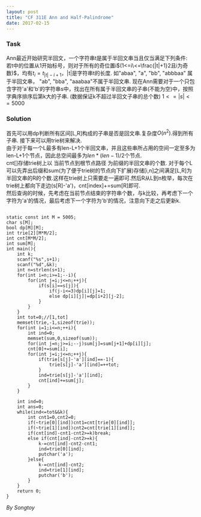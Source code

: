 ```yaml
---
layout: post
title: "CF 311E Ann and Half-Palindrome"
date: 2017-02-15
---
```

### Task
Ann最近开始研究半回文，一个字符串t是属于半回文串当且仅当满足下列条件:  
若t中的位置从1开始标号，则对于所有的奇位置i$(1<=i\<=\frac{|t|+1}2且i为奇数)$，均有$t_i=t_{|t|-i+1}$，|t|是字符串t的长度.
如"abaa", "a", "bb", "abbbaa" 属于半回文串， "ab", "bba", "aaabaa"不属于半回文串.
现在Ann需要对于一个只包含字符'a'和'b'的字符串s中，找出在所有属于半回文串的子串(不能为空)中，按照字典序排序后第k大的子串.  (数据保证k不超过半回文子串的总个数)
$1<=|s|<=5000$  
### Solution
首先可以用dp判断所有区间[L,R]构成的子串是否是回文串.复杂度$O(n^2)$.得到所有子串.
接下来可以用trie树来解决.  
由于对于每一个L最多有len-L+1个半回文串，并且这些串所占用的空间一定至多为len-L+1个节点，因此总空间最多为$len*(len-1)/2$个节点.  
cnt[]存储trie树上以 当前节点到根节点路径 为前缀的半回文串的个数.
对于每个L可以先弄出后缀和sum(为了便于trie树的节点向下扩展)存储[i,n]之间满足[L,R]为半回文串的R的个数.这样在trie树上只需要走一遍即可.然后R从L到n枚举，每次在trie树上都向下走边(s[R]-'a')，cnt[index]+=sum[R]即可.  
然后查询的时候，先考虑在当前节点结束的字符串个数，与k比较，再考虑下一个字符为'a'的情况，最后考虑下一个字符为'b'的情况，注意向下走之后更新k.
<pre><code>
static const int M = 5005;
char s[M];
bool dp[M][M];
int trie[2][M*M/2];
int cnt[M*M/2];
int sum[M];
int main(){
	int k;
	scanf("%s",s+1);
	scanf("%d",&k);
	int n=strlen(s+1);
	for(int i=n;i>=1;--i){
		for(int j=i;j<=n;++j){
			if(s[i]==s[j]){
				if(j-i<=3)dp[i][j]=1;
				else dp[i][j]|=dp[i+2][j-2];
			}
		}
	}
	int tot=0;//[1,tot]
	memset(trie,-1,sizeof(trie));
	for(int i=1;i<=n;++i){
		int ind=0;
		memset(sum,0,sizeof(sum));
		for(int j=n;j>=i;--j)sum[j]=sum[j+1]+dp[i][j];
		cnt[0]+=sum[i];
		for(int j=i;j<=n;++j){
			if(trie[s[j]-'a'][ind]==-1){
				trie[s[j]-'a'][ind]=++tot;
			}
			ind=trie[s[j]-'a'][ind];
			cnt[ind]+=sum[j];
		}
	}
	
	int ind=0;
	int ans=0;
	while(ind<=tot&&k){
		int cnt1=0,cnt2=0;
		if(~trie[0][ind])cnt1=cnt[trie[0][ind]];
		if(~trie[1][ind])cnt2=cnt[trie[1][ind]];
		if(cnt[ind]-cnt1-cnt2>=k)break;
		else if(cnt[ind]-cnt2>=k){
			k-=cnt[ind]-cnt2-cnt1;
			ind=trie[0][ind];
			putchar('a');
		}else{
			k-=cnt[ind]-cnt2;
			ind=trie[1][ind];
			putchar('b');
		}
	}
	return 0;
}	
</code></pre>
$By\ Songtoy$

